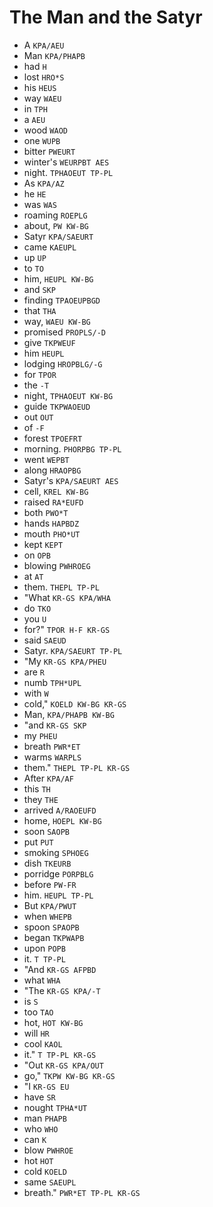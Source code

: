 # The Man and the Satyr

* A `KPA/AEU`
* Man `KPA/PHAPB`
* had `H`
* lost `HRO*S`
* his `HEUS`
* way `WAEU`
* in `TPH`
* a `AEU`
* wood `WAOD`
* one `WUPB`
* bitter `PWEURT`
* winter's `WEURPBT AES`
* night. `TPHAOEUT TP-PL`
* As `KPA/AZ`
* he `HE`
* was `WAS`
* roaming `ROEPLG`
* about, `PW KW-BG`
* Satyr `KPA/SAEURT`
* came `KAEUPL`
* up `UP`
* to `TO`
* him, `HEUPL KW-BG`
* and `SKP`
* finding `TPAOEUPBGD`
* that `THA`
* way, `WAEU KW-BG`
* promised `PROPLS/-D`
* give `TKPWEUF`
* him `HEUPL`
* lodging `HROPBLG/-G`
* for `TPOR`
* the `-T`
* night, `TPHAOEUT KW-BG`
* guide `TKPWAOEUD`
* out `OUT`
* of `-F`
* forest `TPOEFRT`
* morning. `PHORPBG TP-PL`
* went `WEPBT`
* along `HRAOPBG`
* Satyr's `KPA/SAEURT AES`
* cell, `KREL KW-BG`
* raised `RA*EUFD`
* both `PWO*T`
* hands `HAPBDZ`
* mouth `PHO*UT`
* kept `KEPT`
* on `OPB`
* blowing `PWHROEG`
* at `AT`
* them. `THEPL TP-PL`
* "What `KR-GS KPA/WHA`
* do `TKO`
* you `U`
* for?" `TPOR H-F KR-GS`
* said `SAEUD`
* Satyr. `KPA/SAEURT TP-PL`
* "My `KR-GS KPA/PHEU`
* are `R`
* numb `TPH*UPL`
* with `W`
* cold," `KOELD KW-BG KR-GS`
* Man, `KPA/PHAPB KW-BG`
* "and `KR-GS SKP`
* my `PHEU`
* breath `PWR*ET`
* warms `WARPLS`
* them." `THEPL TP-PL KR-GS`
* After `KPA/AF`
* this `TH`
* they `THE`
* arrived `A/RAOEUFD`
* home, `HOEPL KW-BG`
* soon `SAOPB`
* put `PUT`
* smoking `SPHOEG`
* dish `TKEURB`
* porridge `PORPBLG`
* before `PW-FR`
* him. `HEUPL TP-PL`
* But `KPA/PWUT`
* when `WHEPB`
* spoon `SPAOPB`
* began `TKPWAPB`
* upon `POPB`
* it. `T TP-PL`
* "And `KR-GS AFPBD`
* what `WHA`
* "The `KR-GS KPA/-T`
* is `S`
* too `TAO`
* hot, `HOT KW-BG`
* will `HR`
* cool `KAOL`
* it." `T TP-PL KR-GS`
* "Out `KR-GS KPA/OUT`
* go," `TKPW KW-BG KR-GS`
* "I `KR-GS EU`
* have `SR`
* nought `TPHA*UT`
* man `PHAPB`
* who `WHO`
* can `K`
* blow `PWHROE`
* hot `HOT`
* cold `KOELD`
* same `SAEUPL`
* breath." `PWR*ET TP-PL KR-GS`
